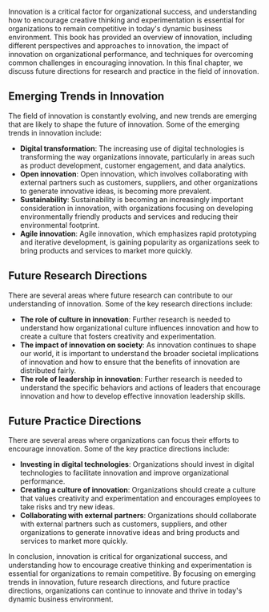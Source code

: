 
Innovation is a critical factor for organizational success, and understanding how to encourage creative thinking and experimentation is essential for organizations to remain competitive in today's dynamic business environment. This book has provided an overview of innovation, including different perspectives and approaches to innovation, the impact of innovation on organizational performance, and techniques for overcoming common challenges in encouraging innovation. In this final chapter, we discuss future directions for research and practice in the field of innovation.

Emerging Trends in Innovation
-----------------------------

The field of innovation is constantly evolving, and new trends are emerging that are likely to shape the future of innovation. Some of the emerging trends in innovation include:

* **Digital transformation**: The increasing use of digital technologies is transforming the way organizations innovate, particularly in areas such as product development, customer engagement, and data analytics.
* **Open innovation**: Open innovation, which involves collaborating with external partners such as customers, suppliers, and other organizations to generate innovative ideas, is becoming more prevalent.
* **Sustainability**: Sustainability is becoming an increasingly important consideration in innovation, with organizations focusing on developing environmentally friendly products and services and reducing their environmental footprint.
* **Agile innovation**: Agile innovation, which emphasizes rapid prototyping and iterative development, is gaining popularity as organizations seek to bring products and services to market more quickly.

Future Research Directions
--------------------------

There are several areas where future research can contribute to our understanding of innovation. Some of the key research directions include:

* **The role of culture in innovation**: Further research is needed to understand how organizational culture influences innovation and how to create a culture that fosters creativity and experimentation.
* **The impact of innovation on society**: As innovation continues to shape our world, it is important to understand the broader societal implications of innovation and how to ensure that the benefits of innovation are distributed fairly.
* **The role of leadership in innovation**: Further research is needed to understand the specific behaviors and actions of leaders that encourage innovation and how to develop effective innovation leadership skills.

Future Practice Directions
--------------------------

There are several areas where organizations can focus their efforts to encourage innovation. Some of the key practice directions include:

* **Investing in digital technologies**: Organizations should invest in digital technologies to facilitate innovation and improve organizational performance.
* **Creating a culture of innovation**: Organizations should create a culture that values creativity and experimentation and encourages employees to take risks and try new ideas.
* **Collaborating with external partners**: Organizations should collaborate with external partners such as customers, suppliers, and other organizations to generate innovative ideas and bring products and services to market more quickly.

In conclusion, innovation is critical for organizational success, and understanding how to encourage creative thinking and experimentation is essential for organizations to remain competitive. By focusing on emerging trends in innovation, future research directions, and future practice directions, organizations can continue to innovate and thrive in today's dynamic business environment.

